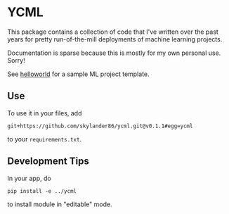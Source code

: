 # YCML

This package contains a collection of code that I've written over the past years for pretty run-of-the-mill deployments of machine learning projects.

Documentation is sparse because this is mostly for my own personal use. Sorry!

See [helloworld](helloworld) for a sample ML project template.

## Use

To use it in your files, add

    git+https://github.com/skylander86/ycml.git@v0.1.1#egg=ycml

to your `requirements.txt`.

## Development Tips

In your app, do
```
pip install -e ../ycml
```
to install module in "editable" mode.
